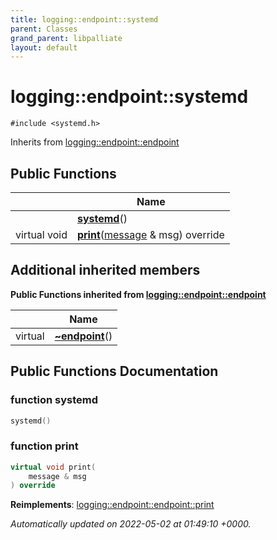 ```yaml
---
title: logging::endpoint::systemd
parent: Classes
grand_parent: libpalliate
layout: default
---
```


# logging::endpoint::systemd






`#include <systemd.h>`

Inherits from [logging::endpoint::endpoint](/libpalliate/generated/Classes/classlogging_1_1endpoint_1_1endpoint)

## Public Functions

|                | Name           |
| -------------- | -------------- |
| | **[systemd](/libpalliate/generated/Classes/classlogging_1_1endpoint_1_1systemd#function-systemd)**() |
| virtual void | **[print](/libpalliate/generated/Classes/classlogging_1_1endpoint_1_1systemd#function-print)**([message](/libpalliate/generated/Classes/structlogging_1_1message) & msg) override |

## Additional inherited members

**Public Functions inherited from [logging::endpoint::endpoint](/libpalliate/generated/Classes/classlogging_1_1endpoint_1_1endpoint)**

|                | Name           |
| -------------- | -------------- |
| virtual | **[~endpoint](/libpalliate/generated/Classes/classlogging_1_1endpoint_1_1endpoint#function-~endpoint)**() |


## Public Functions Documentation

### function systemd

```cpp
systemd()
```


### function print

```cpp
virtual void print(
    message & msg
) override
```


**Reimplements**: [logging::endpoint::endpoint::print](/libpalliate/generated/Classes/classlogging_1_1endpoint_1_1endpoint#function-print)



_Automatically updated on 2022-05-02 at 01:49:10 +0000._